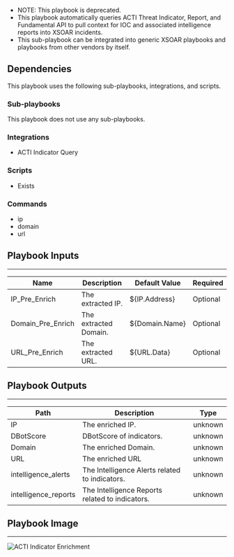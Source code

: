 - NOTE: This playbook is deprecated.
- This playbook automatically queries ACTI Threat Indicator, Report, and Fundamental API to pull context for IOC and associated intelligence reports into XSOAR incidents.
- This sub-playbook can be integrated into generic XSOAR playbooks and playbooks from other vendors by itself.

## Dependencies
This playbook uses the following sub-playbooks, integrations, and scripts.

### Sub-playbooks
This playbook does not use any sub-playbooks.

### Integrations
* ACTI Indicator Query

### Scripts
* Exists

### Commands
* ip
* domain
* url

## Playbook Inputs
---

| **Name** | **Description** | **Default Value** | **Required** |
| --- | --- | --- | --- |
| IP_Pre_Enrich | The extracted IP. | ${IP.Address} | Optional |
| Domain_Pre_Enrich | The extracted Domain. | ${Domain.Name} | Optional |
| URL_Pre_Enrich | The extracted URL. | ${URL.Data} | Optional |

## Playbook Outputs
---

| **Path** | **Description** | **Type** |
| --- | --- | --- |
| IP | The enriched IP. | unknown |
| DBotScore | DBotScore of indicators. | unknown |
| Domain | The enriched Domain. | unknown |
| URL | The enriched URL | unknown |
| intelligence_alerts | The Intelligence Alerts related to indicators. | unknown |
| intelligence_reports | The Intelligence Reports related to indicators. | unknown |

## Playbook Image
---
![ACTI Indicator Enrichment](../../doc_files/161070840-5246a1bc-b8e9-46f6-83d9-2136a2ee5ca5.png/n)
